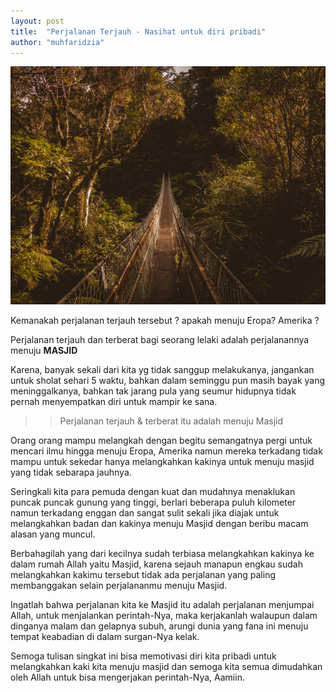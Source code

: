 ```yaml
---
layout: post
title:  "Perjalanan Terjauh - Nasihat untuk diri pribadi"
author: "muhfaridzia"
---
```


![Journey Photo](/img/journey-photo-403781.jpeg)

Kemanakah perjalanan terjauh tersebut ? apakah menuju Eropa? Amerika ?

Perjalanan terjauh dan terberat bagi seorang lelaki adalah perjalanannya menuju **MASJID** 

Karena, banyak sekali dari kita yg tidak sanggup melakukanya, jangankan untuk sholat sehari 5 waktu, bahkan dalam seminggu pun masih bayak yang meninggalkanya, bahkan tak jarang pula yang seumur hidupnya tidak pernah menyempatkan diri untuk mampir ke sana.

>> Perjalanan terjauh & terberat itu adalah menuju Masjid

Orang orang mampu melangkah dengan begitu semangatnya pergi untuk mencari ilmu hingga menuju Eropa, Amerika namun mereka terkadang tidak mampu untuk sekedar hanya melangkahkan kakinya untuk menuju masjid yang tidak sebarapa jauhnya.

Seringkali kita para pemuda dengan kuat dan mudahnya menaklukan puncak puncak gunung yang tinggi, berlari beberapa puluh kilometer namun terkadang enggan dan sangat sulit sekali jika diajak untuk melangkahkan badan dan kakinya menuju Masjid dengan beribu macam alasan yang muncul.

Berbahagilah yang dari kecilnya sudah terbiasa melangkahkan kakinya ke dalam rumah Allah yaitu Masjid, karena sejauh manapun engkau sudah melangkahkan kakimu tersebut tidak ada perjalanan yang paling membanggakan selain perjalananmu menuju Masjid.

Ingatlah bahwa perjalanan kita ke Masjid itu adalah perjalanan menjumpai Allah, untuk menjalankan perintah-Nya, maka kerjakanlah walaupun dalam dinganya malam dan gelapnya subuh, arungi dunia yang fana ini menuju tempat keabadian di dalam surgan-Nya kelak.

Semoga tulisan singkat ini bisa memotivasi diri kita pribadi untuk melangkahkan kaki kita menuju masjid dan semoga kita semua dimudahkan oleh Allah untuk bisa mengerjakan perintah-Nya, Aamiin.



